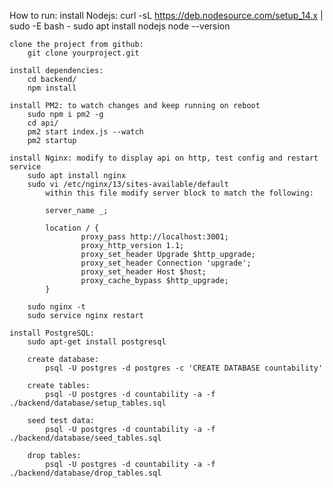 How to run:
	install Nodejs:
		curl -sL https://deb.nodesource.com/setup_14.x | sudo -E bash -
		sudo apt install nodejs
		node --version

	clone the project from github:
		git clone yourproject.git

	install dependencies:
		cd backend/
		npm install

	install PM2: to watch changes and keep running on reboot
		sudo npm i pm2 -g
		cd api/
		pm2 start index.js --watch
		pm2 startup

	install Nginx: modify to display api on http, test config and restart service
		sudo apt install nginx
		sudo vi /etc/nginx/13/sites-available/default
			within this file modify server block to match the following:
    	
			server_name _;

			location / {
			        proxy_pass http://localhost:3001;
			        proxy_http_version 1.1;
			        proxy_set_header Upgrade $http_upgrade;
			        proxy_set_header Connection 'upgrade';
			        proxy_set_header Host $host;
			        proxy_cache_bypass $http_upgrade;
			}			

		sudo nginx -t
		sudo service nginx restart

	install PostgreSQL:
		sudo apt-get install postgresql

		create database:
			psql -U postgres -d postgres -c 'CREATE DATABASE countability'

		create tables:
			psql -U postgres -d countability -a -f ./backend/database/setup_tables.sql

		seed test data:
			psql -U postgres -d countability -a -f ./backend/database/seed_tables.sql

		drop tables:
			psql -U postgres -d countability -a -f ./backend/database/drop_tables.sql

